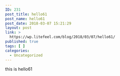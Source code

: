 ```yaml
---
ID: 231
post_title: hello61
post_name: hello61
post_date: 2018-03-07 15:21:29
layout: post
link: >
  https://wp.litefeel.com/blog/2018/03/07/hello61/
published: true
tags: [ ]
categories:
  - Uncategorized
---
```

this is hello61
